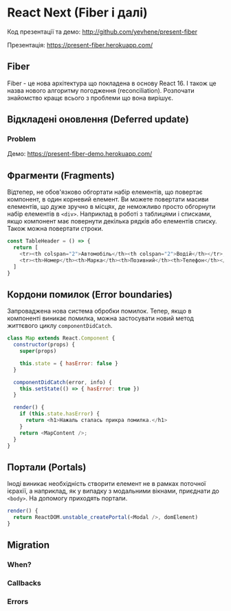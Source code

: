 # React Next (Fiber і далі)

Код презентації та демо: http://github.com/yevhene/present-fiber

Презентація: https://present-fiber.herokuapp.com/

## Fiber

Fiber - це нова архітектура що покладена в основу React 16. І також це назва нового алгоритму погодження (reconciliation). Розпочати знайомство кращє всього з проблеми що вона вирішує.

## Відкладені оновлення (Deferred update)

### Problem

Демо: https://present-fiber-demo.herokuapp.com/

## Фрагменти (Fragments)

Відтепер, не обов'язково обгортати набір елементів, що повертає компонент, в один корневий елемент. Ви можете повертати масиви елементів, що дуже зручно в місцях, де неможливо просто обгорнути набір елементів в `<div>`. Наприклад в роботі з таблицями і списками, якщо компонент має повернути декілька рядків або елементів списку. Також можна повертати строки.

```javascript
const TableHeader = () => {
  return [
    <tr><th colspan="2">Автомобіль</th><th colspan="2">Водій</th></tr>,
    <tr><th>Номер</th><th>Марка</th><th>Позивний</th><th>Телефон</th></tr>,
  ]
}
```

## Кордони помилок (Error boundaries)

Запроваджена нова система обробки помилок. Тепер, якщо в компоненті виникає помилка, можна застосувати новий метод життєвого циклу `componentDidCatch`.

```javascript
class Map extends React.Component {
  constructor(props) {
    super(props)

    this.state = { hasError: false }
  }

  componentDidCatch(error, info) {
    this.setState(() => { hasError: true })
  }

  render() {
    if (this.state.hasError) {
      return <h1>Нажаль сталась прикра помилка.</h1>
    }
    return <MapContent />;
  }
}
```

## Портали (Portals)
Іноді виникає необхідність створити елемент не в рамках поточної ієрахії, а наприклад, як у випадку з модальними вікнами, приєднати до `<body>`. На допомогу приходять портали.

```javascript
render() {
  return ReactDOM.unstable_createPortal(<Modal />, domElement)
}
```

## Migration
### When?
### Callbacks
### Errors
